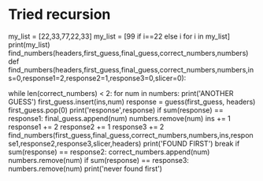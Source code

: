 # Tried recursion


   my_list = [22,33,77,22,33]
 my_list = [99 if i==22 else i for i in my_list]
 print(my_list)
  find_numbers(headers,first_guess,final_guess,correct_numbers,numbers)
def find_numbers(headers,first_guess,final_guess,correct_numbers,numbers,ins=0,response1=2,response2=1,response3=0,slicer=0):

  while len(correct_numbers) < 2:
    for num in numbers:
      print('ANOTHER GUESS')
      first_guess.insert(ins,num)
      response = guess(first_guess, headers)
      first_guess.pop(0)
      print('response',response)
      if sum(response) == response1:
        final_guess.append(num)
        numbers.remove(num)
        ins += 1
        response1 += 2
        response2 += 1
        response3 += 2
        find_numbers(first_guess,final_guess,correct_numbers,numbers,ins,response1,response2,response3,slicer,headers)
        print('FOUND FIRST')
        break
      if sum(response) == response2:
        correct_numbers.append(num)
        numbers.remove(num)
      if sum(response) == response3:
        numbers.remove(num)
  print('never found first')
